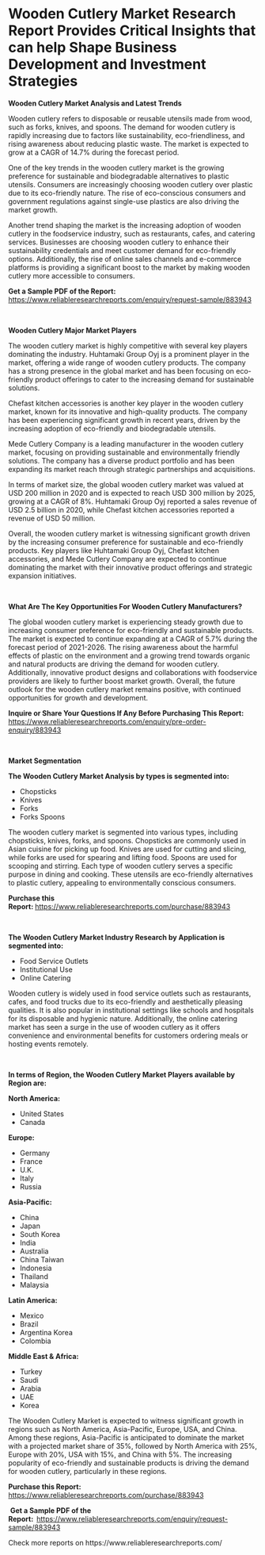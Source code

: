 <p><h1>Wooden Cutlery Market Research Report Provides Critical Insights that can help Shape Business Development and Investment Strategies</h1></p><p><strong>Wooden Cutlery Market Analysis and Latest Trends</strong></p>
<p><p>Wooden cutlery refers to disposable or reusable utensils made from wood, such as forks, knives, and spoons. The demand for wooden cutlery is rapidly increasing due to factors like sustainability, eco-friendliness, and rising awareness about reducing plastic waste. The market is expected to grow at a CAGR of 14.7% during the forecast period.</p><p>One of the key trends in the wooden cutlery market is the growing preference for sustainable and biodegradable alternatives to plastic utensils. Consumers are increasingly choosing wooden cutlery over plastic due to its eco-friendly nature. The rise of eco-conscious consumers and government regulations against single-use plastics are also driving the market growth.</p><p>Another trend shaping the market is the increasing adoption of wooden cutlery in the foodservice industry, such as restaurants, cafes, and catering services. Businesses are choosing wooden cutlery to enhance their sustainability credentials and meet customer demand for eco-friendly options. Additionally, the rise of online sales channels and e-commerce platforms is providing a significant boost to the market by making wooden cutlery more accessible to consumers.</p></p>
<p><strong>Get a Sample PDF of the Report:&nbsp;</strong> <a href="https://www.reliableresearchreports.com/enquiry/request-sample/883943">https://www.reliableresearchreports.com/enquiry/request-sample/883943</a></p>
<p>&nbsp;</p>
<p><strong>Wooden Cutlery Major Market Players</strong></p>
<p><p>The wooden cutlery market is highly competitive with several key players dominating the industry. Huhtamaki Group Oyj is a prominent player in the market, offering a wide range of wooden cutlery products. The company has a strong presence in the global market and has been focusing on eco-friendly product offerings to cater to the increasing demand for sustainable solutions.</p><p>Chefast kitchen accessories is another key player in the wooden cutlery market, known for its innovative and high-quality products. The company has been experiencing significant growth in recent years, driven by the increasing adoption of eco-friendly and biodegradable utensils.</p><p>Mede Cutlery Company is a leading manufacturer in the wooden cutlery market, focusing on providing sustainable and environmentally friendly solutions. The company has a diverse product portfolio and has been expanding its market reach through strategic partnerships and acquisitions.</p><p>In terms of market size, the global wooden cutlery market was valued at USD 200 million in 2020 and is expected to reach USD 300 million by 2025, growing at a CAGR of 8%. Huhtamaki Group Oyj reported a sales revenue of USD 2.5 billion in 2020, while Chefast kitchen accessories reported a revenue of USD 50 million.</p><p>Overall, the wooden cutlery market is witnessing significant growth driven by the increasing consumer preference for sustainable and eco-friendly products. Key players like Huhtamaki Group Oyj, Chefast kitchen accessories, and Mede Cutlery Company are expected to continue dominating the market with their innovative product offerings and strategic expansion initiatives.</p></p>
<p>&nbsp;</p>
<p><strong>What Are The Key Opportunities For Wooden Cutlery Manufacturers?</strong></p>
<p><p>The global wooden cutlery market is experiencing steady growth due to increasing consumer preference for eco-friendly and sustainable products. The market is expected to continue expanding at a CAGR of 5.7% during the forecast period of 2021-2026. The rising awareness about the harmful effects of plastic on the environment and a growing trend towards organic and natural products are driving the demand for wooden cutlery. Additionally, innovative product designs and collaborations with foodservice providers are likely to further boost market growth. Overall, the future outlook for the wooden cutlery market remains positive, with continued opportunities for growth and development.</p></p>
<p><strong>Inquire or Share Your Questions If Any Before Purchasing This Report:</strong> <a href="https://www.reliableresearchreports.com/enquiry/pre-order-enquiry/883943">https://www.reliableresearchreports.com/enquiry/pre-order-enquiry/883943</a></p>
<p>&nbsp;</p>
<p><strong>Market Segmentation</strong></p>
<p><strong>The Wooden Cutlery Market Analysis by types is segmented into:</strong></p>
<p><ul><li>Chopsticks</li><li>Knives</li><li>Forks</li><li>Forks Spoons</li></ul></p>
<p><p>The wooden cutlery market is segmented into various types, including chopsticks, knives, forks, and spoons. Chopsticks are commonly used in Asian cuisine for picking up food. Knives are used for cutting and slicing, while forks are used for spearing and lifting food. Spoons are used for scooping and stirring. Each type of wooden cutlery serves a specific purpose in dining and cooking. These utensils are eco-friendly alternatives to plastic cutlery, appealing to environmentally conscious consumers.</p></p>
<p><strong>Purchase this Report:&nbsp;</strong><a href="https://www.reliableresearchreports.com/purchase/883943">https://www.reliableresearchreports.com/purchase/883943</a></p>
<p>&nbsp;</p>
<p><strong>The Wooden Cutlery Market Industry Research by Application is segmented into:</strong></p>
<p><ul><li>Food Service Outlets</li><li>Institutional Use</li><li>Online Catering</li></ul></p>
<p><p>Wooden cutlery is widely used in food service outlets such as restaurants, cafes, and food trucks due to its eco-friendly and aesthetically pleasing qualities. It is also popular in institutional settings like schools and hospitals for its disposable and hygienic nature. Additionally, the online catering market has seen a surge in the use of wooden cutlery as it offers convenience and environmental benefits for customers ordering meals or hosting events remotely.</p></p>
<p>&nbsp;</p>
<p><strong>In terms of Region, the Wooden Cutlery Market Players available by Region are:</strong></p>
<p>
    <p> <strong> North America: </strong>
        <ul>
            <li>United States</li>
            <li>Canada</li>
        </ul>
        </p> 
    <p> <strong> Europe: </strong>
        <ul>
            <li>Germany</li>
            <li>France</li>
            <li>U.K.</li>
            <li>Italy</li>
            <li>Russia</li>
        </ul>
        </p> 
    <p> <strong> Asia-Pacific: </strong>
        <ul>
            <li>China</li>
            <li>Japan</li>
            <li>South Korea</li>
            <li>India</li>
            <li>Australia</li>
            <li>China Taiwan</li>
            <li>Indonesia</li>
            <li>Thailand</li>
            <li>Malaysia</li>
        </ul>
        </p> 
    <p> <strong> Latin America: </strong>
        <ul>
            <li>Mexico</li>
            <li>Brazil</li>
            <li>Argentina Korea</li>
            <li>Colombia</li>
        </ul>
        </p> 
    <p> <strong> Middle East & Africa: </strong>
        <ul>
            <li>Turkey</li>
            <li>Saudi</li>
            <li>Arabia</li>
            <li>UAE</li>
            <li>Korea</li>
        </ul>
    </p>
    </p>
<p><p>The Wooden Cutlery Market is expected to witness significant growth in regions such as North America, Asia-Pacific, Europe, USA, and China. Among these regions, Asia-Pacific is anticipated to dominate the market with a projected market share of 35%, followed by North America with 25%, Europe with 20%, USA with 15%, and China with 5%. The increasing popularity of eco-friendly and sustainable products is driving the demand for wooden cutlery, particularly in these regions.</p></p>
<p><strong>Purchase this Report: </strong><a href="https://www.reliableresearchreports.com/purchase/883943">https://www.reliableresearchreports.com/purchase/883943</a></p>
<p>&nbsp;<strong>Get a Sample PDF of the Report:&nbsp;&nbsp;</strong><a href="https://www.reliableresearchreports.com/enquiry/request-sample/883943">https://www.reliableresearchreports.com/enquiry/request-sample/883943</a></p>
<p><strong></strong></p>
<p>Check more reports on https://www.reliableresearchreports.com/</p>